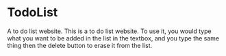 # TodoList
A to do list website.
This is a to do list website. To use it, you would type what you want to be added in the list in the textbox, and you type the same thing then the delete button to erase
it from the list.
